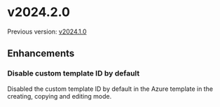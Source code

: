 # v2024.2.0

Previous version: [v2024.1.0](v2024.1.0.md)

## Enhancements

### Disable custom template ID by default
Disabled the custom template ID by default in the Azure template in the creating, copying and editing mode.

